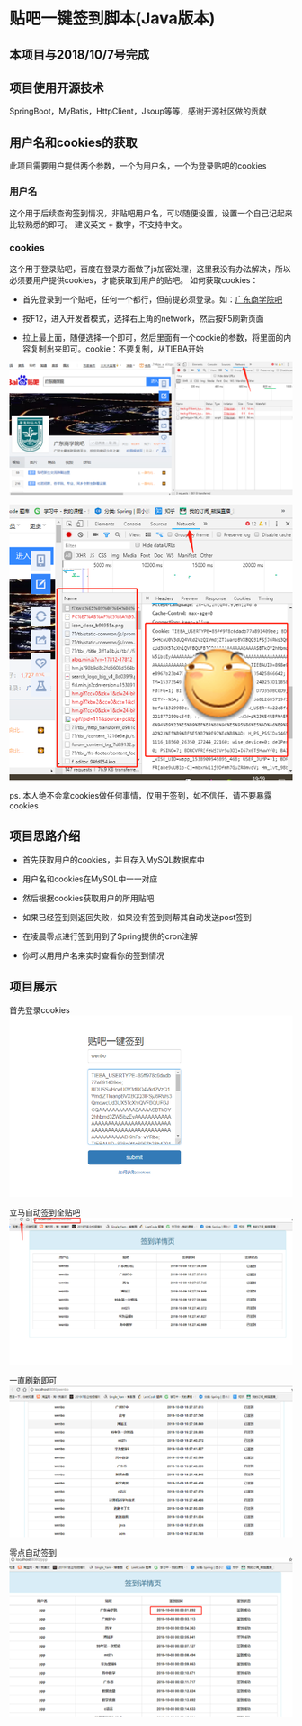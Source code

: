 # 贴吧一键签到脚本(Java版本)

## 本项目与2018/10/7号完成

## 项目使用开源技术

SpringBoot，MyBatis，HttpClient，Jsoup等等，感谢开源社区做的贡献

## 用户名和cookies的获取

此项目需要用户提供两个参数，一个为用户名，一个为登录贴吧的cookies

### 用户名

这个用于后续查询签到情况，非贴吧用户名，可以随便设置，设置一个自己记起来比较熟悉的即可。
建议英文 + 数字，不支持中文。

### cookies

这个用于登录贴吧，百度在登录方面做了js加密处理，这里我没有办法解决，所以必须要用户提供cookies，才能获取到用户的贴吧。
如何获取cookies：
- 首先登录到一个贴吧，任何一个都行，但前提必须登录。如：<a target="_blank" href = "http://tieba.baidu.com/f?kw=%E5%B9%BF%E4%B8%9C%E5%95%86%E5%AD%A6%E9%99%A2">广东商学院吧</a>

- 按F12，进入开发者模式，选择右上角的network，然后按F5刷新页面

- 拉上最上面，随便选择一个即可，然后里面有一个cookie的参数，将里面的内容复制出来即可。cookie：不要复制，从TIEBA开始

![Image text](https://github.com/wenbochang888/Sign/blob/master/src/img/network.jpg)


![Image text](https://github.com/wenbochang888/Sign/blob/master/src/img/cookie.jpg)

ps. 本人绝不会拿cookies做任何事情，仅用于签到，如不信任，请不要暴露cookies

## 项目思路介绍

- 首先获取用户的cookies，并且存入MySQL数据库中

- 用户名和cookies在MySQL中一一对应

- 然后根据cookies获取用户的所用贴吧

- 如果已经签到则返回失败，如果没有签到则帮其自动发送post签到

- 在凌晨零点进行签到用到了Spring提供的cron注解

- 你可以用用户名来实时查看你的签到情况

## 项目展示

首先登录cookies
![Image text](https://github.com/wenbochang888/Sign/blob/master/src/img/show1.jpg)

立马自动签到全贴吧
![Image text](https://github.com/wenbochang888/Sign/blob/master/src/img/show2.jpg)

一直刷新即可
![Image text](https://github.com/wenbochang888/Sign/blob/master/src/img/show3.jpg)

零点自动签到
![Image text](https://github.com/wenbochang888/Sign/blob/master/src/img/sign.jpg)
